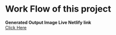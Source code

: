 # Work Flow of this project

**Generated Output Image Live Netlify link** <br>
[Click Here](https://project3-html-css.netlify.app/)
